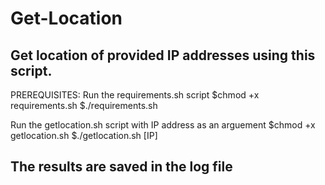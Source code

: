 # Get-Location
Get location of provided IP addresses using this script.
--------------------------------------------------------

PREREQUISITES:
Run the requirements.sh script
$chmod +x requirements.sh
$./requirements.sh

Run the getlocation.sh script with IP address as an arguement
$chmod +x getlocation.sh
$./getlocation.sh [IP]

The results are saved in the log file
--------------------------------------------------------
